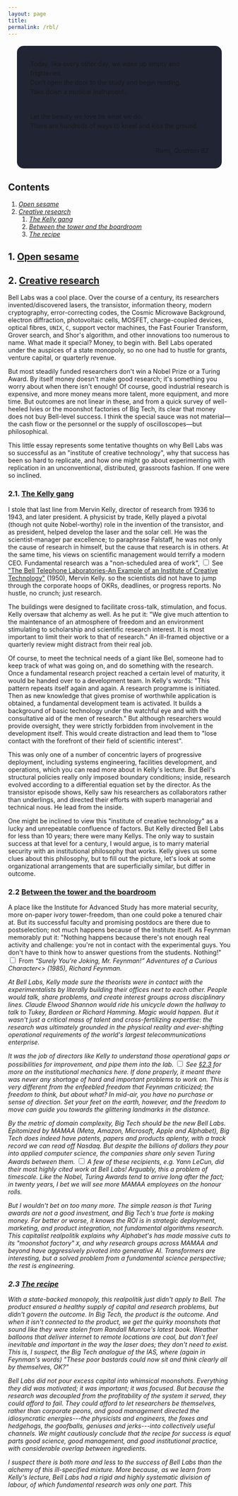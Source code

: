 ```yaml
---
layout: page
title:
permalink: /rbl/
---
```


<div style="background-color: #212433 ; padding: 30px; margin: 20px; border: 0px solid
grey; line-height:1.5; border-radius: 15px">
Today, like every other day, we wake up empty
and frightened.<br>
Don’t open the door to the study and begin reading. <br>
Take down a musical instrument.<br><br>

Let the beauty we love be what we do.<br>
There are hundreds of ways to kneel and kiss the ground.
<br>
<br>

<div style="text-align: right">Rumi, <i>Quatrain 82</i></div>
</div>

## Contents <a id="tbc" name="tbc"></a>

1. <a href="#sec-1"><i>Open sesame</i></a>
2.  <a href="#sec-2"><i>Creative research</i></a>
	1. <a href="#sec-2-1"><i>The Kelly gang</i></a>
	2. <a href="#sec-2-2"><i>Between the tower and the boardroom</i></a>
	2. <a href="#sec-2-3"><i>The recipe</i></a>

## 1. <a href="#tbc">Open sesame</a><a id="sec-1" name="sec-1"></a>

## 2. <a href="#tbc">Creative research</a><a id="sec-2" name="sec-2"></a>

Bell Labs was a cool place. Over the course of a century, its researchers invented/discovered
lasers, the transistor, information theory, modern cryptography,
error-correcting codes, the Cosmic Microwave Background, electron diffraction, photovoltaic cells,
MOSFET, charge-coupled devices, optical fibres, `UNIX`, `C`, support
vector machines, the Fast Fourier Transform, Grover search,
and Shor's algorithm, and other innovations too numerous to name.
What made it special? Money, to begin with. Bell Labs operated
under the auspices of a state monopoly, so no one had to hustle for
grants, venture capital, or quarterly revenue.

But most steadily funded researchers don't win a Nobel Prize or a
Turing Award. By itself money doesn't make good research; it's something you worry about when there isn't
enough!
Of course, good industrial research is expensive, and more money
means more talent, more equipment, and more time. But outcomes are not
linear in these, and from a quick survey of well-heeled
Ivies or the moonshot factories of Big Tech,
its clear that money does not buy Bell-level success.
I think the special sauce was not material—the cash flow or the
personnel or the supply of oscilloscopes—but philosophical.

This little essay represents some tentative thoughts on why Bell Labs
was so successful as an "institute of creative technology", why
that success has been so hard to replicate, and how one might go
about experimenting with replication in an unconventional,
distributed, grassroots fashion. If one were so inclined.

### 2.1. <a href="#tbc">The Kelly gang</a><a id="sec-2-1" name="sec-2-1"></a>

I stole that last line from Mervin Kelly, director of research from 1936
to 1943, and later president. A physicist by trade, Kelly played a
pivotal (though not quite Nobel-worthy) role in the invention of the transistor, and as
president, helped develop the laser and the solar cell.
He was the scientist-manager par excellence; to paraphrase Falstaff,
he was not only the cause of research in himself, but the cause that
research is in others.
At the same time, his views on scientific management would terrify a
modern CEO. Fundamental research was a "non-scheduled
area of work",<label for="sn-1"
       class="margin-toggle sidenote-number">
</label>
<input type="checkbox"
       id="sn-1"
       class="margin-toggle"/>
	   <span class="sidenote">
   See <a href="https://royalsocietypublishing.org/doi/pdf/10.1098/rspa.1950.0140">"The Bell
   Telephone Laboratories-An Example of an Institute of Creative
   Technology"</a> (1950), Mervin Kelly.
	   </span> so the scientists did not have to jump through the
corporate hoops of OKRs, deadlines, or progress reports.
No hustle, no crunch; just research.

The buildings were designed to facilitate cross-talk, stimulation, and
focus. Kelly oversaw that alchemy as well. As he 
put it: "We give much attention to the maintenance of an atmosphere of
freedom and an environment stimulating to scholarship and scientific
research interest. It is most important to limit their work to that of
research." An ill-framed objective or a quarterly review might
distract from their real job.

Of course, to meet the technical needs of a giant like Bel, someone
had to keep track of what was going on, and do something with the
research. Once a fundamental research project reached a certain
level of maturity, it would be handed over to a development team. In
Kelly's words: "This pattern repeats itself again and again. A
research programme is initiated. Then as new knowledge that gives
promise of worthwhile application is obtained, a fundamental
development team is activated. It builds a background of basic
technology under the watchful eye and with the consultative aid of the
men of research." But although researchers would provide oversight,
they were strictly forbidden from involvement in the development
itself. This would create distraction and lead them to "lose contact with the
forefront of their field of scientific interest".

This was only one of a number of concentric layers of
progressive deployment, including systems engineering, facilities development,
and operations, which you can read more about in Kelly's lecture.
But Bell's structural policies really only imposed boundary conditions;
inside, research evolved according to a differential equation set by
the director.
As the transistor episode shows, Kelly saw his researchers as
collaborators rather than underlings,
and directed their efforts with superb managerial and technical
nous. He lead from the inside.

One might be inclined to view this "institute of creative technology"
as a lucky and unrepeatable confluence of factors.
But Kelly directed Bell Labs for less than 10 years; there were many Kellys. The only way to
sustain success at that level for a century, I would argue, is to marry material
security with an institutional philosophy that works.
Kelly gives us some clues about this philosophy, but to fill out the
picture, let's look at some organizational arrangements that are
superficially similar, but differ in outcome.

### 2.2 <a href="#tbc">Between the tower and the boardroom</a><a id="sec-2-2" name="sec-2-2"></a>

A place like the Institute for Advanced Study has more material
security, more on-paper ivory tower-freedom, than one could poke a
tenured chair at.
But its successful faculty and promising postdocs are there due to
postselection; not much happens because of the Institute itself. As Feynman memorably put it: "Nothing happens because there's
not enough real activity and challenge: you're not in contact with the
experimental guys. You don't have to think how to answer questions
from the students. Nothing!"<label for="sn-1"
       class="margin-toggle sidenote-number">
</label>
<input type="checkbox"
       id="sn-1"
       class="margin-toggle"/>
	   <span class="sidenote">
	   From <i>“Surely You’re Joking, Mr. Feynman!” Adventures of a
	   Curious Character<> (1985), Richard Feynman.
	   </span>

At Bell Labs, Kelly made sure the theorists were in contact with the
experimentalists by literally building their offices next to each
other.
People would talk, share problems, and create interest groups across
disciplinary lines. Claude Elwood Shannon would ride his unicycle down
the hallway to talk to Tukey, Bardeen or Richard Hamming. Magic would
happen.
But it wasn't just a critical mass of talent and cross-fertilizing
expertise: the research was ultimately grounded in the physical reality and ever-shifting
operational requirements of the world's largest telecommunications
enterprise.

It was the job of directors like Kelly to understand those operational
gaps or possibilities for improvement, and pipe them into the lab.<label for="sn-1"
       class="margin-toggle sidenote-number">
</label>
<input type="checkbox"
       id="sn-1"
       class="margin-toggle"/>
	   <span class="sidenote">
	  See <a href="#sect-2-3">§2.3</a> for more on the institutional
	  mechanics here.
	   </span>
If done properly, it meant there was never any shortage of hard and
important problems to work on.
This is very different from the enfeebled freedom that Feynman
criticized; the freedom to think, but about what? In mid-air, you have no
purchase or sense of direction. Set your feet on the earth, however,
and the freedom to move can guide you towards the glittering landmarks
in the distance.

By the metric of domain complexity, Big Tech should be the new Bell Labs. Epitomized by
MAMAA (Meta, Amazon, Microsoft, Apple and Alphabet), Big Tech does
indeed have patents, papers and products aplenty, with a track
record we can read off Nasdaq.
But despite the billions of dollars they pour into applied computer
science, the companies share only seven Turing Awards between them.<label for="sn-1"
       class="margin-toggle sidenote-number">
</label>
<input type="checkbox"
       id="sn-1"
       class="margin-toggle"/>
	   <span class="sidenote">
	   A few of these recipients, e.g. Yann LeCun, did their most
	   highly cited work at Bell Labs!
	   </span>
Arguably, this a problem of timescale. Like the Nobel,
Turing Awards tend to arrive long after the fact; in twenty
years, I bet we will see more MAMAA employees on the honour
rolls.

But I wouldn't bet on too many more. The simple reason is that
Turing awards are not a good investment, and Big Tech's true
forte is making money. For better or worse, it knows the ROI is
in strategic deployment, marketing, and product integration, not fundamental algorithms research. This capitalist realpolitik explains
why Alphabet's has made massive cuts to its "moonshot factory" `X`,
and why research groups across MAMAA and beyond have aggressively
pivoted into generative AI.
Transformers are interesting, but a solved problem from a fundamental
science perspective; the rest is engineering.

### 2.3 <a href="#tbc">The recipe</a><a id="sec-2-3" name="sec-2-3"></a>

With a state-backed monopoly, this realpolitik just didn't apply to Bell.
The product ensured a healthy supply of capital and research problems,
but didn't govern the outcome.
In Big Tech, the product *is* the outcome.
And when it isn't connected to the product, we get the quirky
moonshots that sound like they were stolen from Randall Munroe's
latest book. Weather balloons that deliver internet to remote
locations are cool, but don't feel inevitable and important in the way
the laser does; they don't need to exist.
This is, I suspect, the Big Tech analogue of the IAS, where (again in
Feynman's words) "These poor bastards could now sit and think clearly
all by themselves, OK?"

Bell Labs did not pour excess capital into whimsical
moonshots. Everything they did was motivated; it was important; it was
focused. But because the research was decoupled from the profitability of
the system it served, they could afford to fail. They could afford to
let researchers be themselves, rather than corporate peons, and good
management directed the idiosyncratic energies---the physicists and
engineers, the foxes and hedgehogs, the goofballs, geniuses and
jerks---into collectively useful channels.
We might cautiously conclude that the recipe for success is equal
parts good science, good management, and good institutional practice,
with considerable overlap between ingredients.

I suspect there is both more and less to the success of Bell Labs than
the alchemy of this ill-specified mixture. More because, as we learn
from Kelly's lecture, Bell Labs had a rigid and highly systematic
division of labour, of which fundamental research was only one
part. This 
